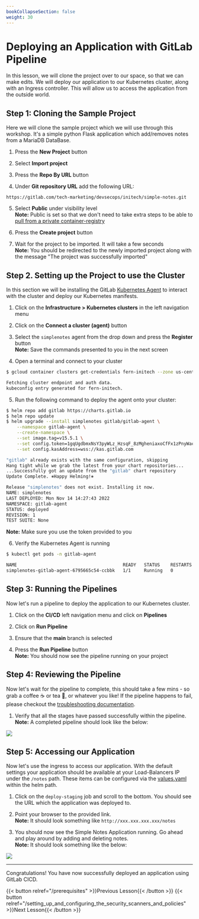 ```yaml
---
bookCollapseSection: false
weight: 30
---
```


# Deploying an Application with GitLab Pipeline

In this lesson, we will clone the project over to our space, so that we can make
edits. We will deploy our application to our Kubernetes cluster, along with
an Ingress controller. This will allow us to access the application from the outside world.

## Step 1: Cloning the Sample Project

Here we will clone the sample project which we will use through this workshop. It's a simple python Flask application which add/removes notes from a MariaDB DataBase.

1. Press the **New Project** button

2. Select **Import project**

3. Press the **Repo By URL** button

4. Under **Git repository URL** add the following URL:

```text
https://gitlab.com/tech-marketing/devsecops/initech/simple-notes.git
```

5. Select **Public** under visibility level  
**Note:** Public is set so that we don't need to take extra steps to be able to [pull
from a private container-registry](https://chris-vermeulen.com/using-gitlab-registry-with-kubernetes/)

6. Press the **Create project** button

7. Wait for the project to be imported. It will take a few seconds  
**Note:** You should be redirected to the newly imported project along with
the message "The project was successfully imported"

## Step 2. Setting up the Project to use the Cluster

In this section we will be installing the GitLab [Kubernetes Agent](https://docs.gitlab.com/ee/user/clusters/agent/) to interact with the cluster and deploy our Kubernetes manifests.

1. Click on the **Infrastructure > Kubernetes clusters** in the left navigation menu

2. Click on the **Connect a cluster (agent)** button

3. Select the `simplenotes` agent from the drop down and press the **Register** button  
**Note:** Save the commands presented to you in the next screen

4. Open a terminal and connect to your cluster

```bash
$ gcloud container clusters get-credentials fern-initech --zone us-central1-c --project fdiaz-02874dfa

Fetching cluster endpoint and auth data.
kubeconfig entry generated for fern-initech.
```

5. Run the following command to deploy the agent onto your cluster:

```bash
$ helm repo add gitlab https://charts.gitlab.io
$ helm repo update
$ helm upgrade --install simplenotes gitlab/gitlab-agent \
    --namespace gitlab-agent \
    --create-namespace \
    --set image.tag=v15.5.1 \
    --set config.token=1gqUgdbmxNsY3pyWLz_HzsqF_8zMgheniaxoCfFx1zPnyWacUQ \
    --set config.kasAddress=wss://kas.gitlab.com

"gitlab" already exists with the same configuration, skipping
Hang tight while we grab the latest from your chart repositories...
...Successfully got an update from the "gitlab" chart repository
Update Complete. ⎈Happy Helming!⎈

Release "simplenotes" does not exist. Installing it now.
NAME: simplenotes
LAST DEPLOYED: Mon Nov 14 14:27:43 2022
NAMESPACE: gitlab-agent
STATUS: deployed
REVISION: 1
TEST SUITE: None
```

**Note:** Make sure you use the token provided to you

6. Verify the Kubernetes Agent is running

```bash
$ kubectl get pods -n gitlab-agent

NAME                                        READY   STATUS    RESTARTS   AGE
simplenotes-gitlab-agent-6795665c54-ccbbk   1/1     Running   0          54s
```

## Step 3: Running the Pipelines

Now let's run a pipeline to deploy the application to our Kubernetes cluster.

1. Click on the **CI/CD** left navigation menu and click on **Pipelines**

2. Click on **Run Pipeline**

3. Ensure that the **main** branch is selected

4. Press the **Run Pipeline** button  
**Note:** You should now see the pipeline running on your project

## Step 4: Reviewing the Pipeline

Now let's wait for the pipeline to complete, this should take a few mins - so grab a coffee ☕️ or tea 🍵, or whatever you like! If the pipeline happens to fail, please checkout the [troubleshooting documentation](../../documentation/troubleshooting).

1. Verify that all the stages have passed successfully within the pipeline.  
**Note:** A completed pipeline should look like the below:

![](/devsecops/initech/simple-notes/images/completed_pipeline.png)

## Step 5: Accessing our Application

Now let's use the ingress to access our application. With the default settings
your application should be available at your Load-Balancers IP under the `/notes` path. These items can be configured via the [values.yaml](https://gitlab.com/tech-marketing/devsecops/initech/simple-notes/-/blob/main/helm/values.yaml) within the helm path.

1. Click on the `deploy-staging` job and scroll to the bottom. You should see the URL which the application was deployed to.

2. Point your browser to the provided link.  
**Note:** It should look something like `http://xxx.xxx.xxx.xxx/notes`

3. You should now see the Simple Notes Application running. Go ahead and play around by adding and deleting notes.  
**Note:** It should look something like the below:

![](/devsecops/initech/simple-notes/images/simple_notes_homepage.png)

---

Congratulations! You have now successfully deployed an application using GitLab CICD.

{{< button relref="/prerequisites" >}}Previous Lesson{{< /button >}}
{{< button relref="/setting_up_and_configuring_the_security_scanners_and_policies" >}}Next Lesson{{< /button >}}
